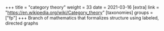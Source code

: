 +++
title = "category theory"
weight = 33
date = 2021-03-16
[extra]
link = "https://en.wikipedia.org/wiki/Category_theory"
[taxonomies]
groups = ["fp"]
+++
Branch of mathematics that formalizes structure using labeled, directed graphs

